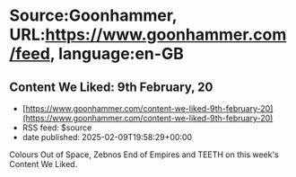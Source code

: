 # Source:Goonhammer, URL:https://www.goonhammer.com/feed, language:en-GB

## Content We Liked: 9th February, 20
 - [https://www.goonhammer.com/content-we-liked-9th-february-20](https://www.goonhammer.com/content-we-liked-9th-february-20)
 - RSS feed: $source
 - date published: 2025-02-09T19:58:29+00:00

Colours Out of Space, Zebnos End of Empires and TEETH on this week's Content We Liked.

